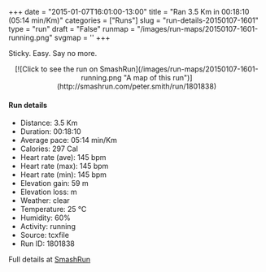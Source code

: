 +++
date = "2015-01-07T16:01:00-13:00"
title = "Ran 3.5 Km in 00:18:10 (05:14 min/Km)"
categories = ["Runs"]
slug = "run-details-20150107-1601"
type = "run"
draft = "False"
runmap = "/images/run-maps/20150107-1601-running.png"
svgmap = '<polyline points="3 50, 2 49, 0 44, 9 32, 11 47, 23 48, 38 28, 45 31, 67 46, 92 50, 93 53, 100 73, 92 52, 67 45, 37 28, 23 49, 10 45, 6 51">'
+++

Sticky. Easy. Say no more. 



<!--more-->

<center>
[![Click to see the run on SmashRun](/images/run-maps/20150107-1601-running.png "A map of this run")](http://smashrun.com/peter.smith/run/1801838)
</center>

#### Run details

* Distance: 3.5 Km
* Duration: 00:18:10
* Average pace: 05:14 min/Km
* Calories: 297 Cal
* Heart rate (ave): 145 bpm
* Heart rate (max): 145 bpm
* Heart rate (min): 145 bpm
* Elevation gain: 59 m
* Elevation loss:  m
* Weather: clear
* Temperature: 25 &deg;C
* Humidity: 60%
* Activity: running
* Source: tcxfile
* Run ID: 1801838

Full details at [SmashRun](http://smashrun.com/peter.smith/run/1801838)